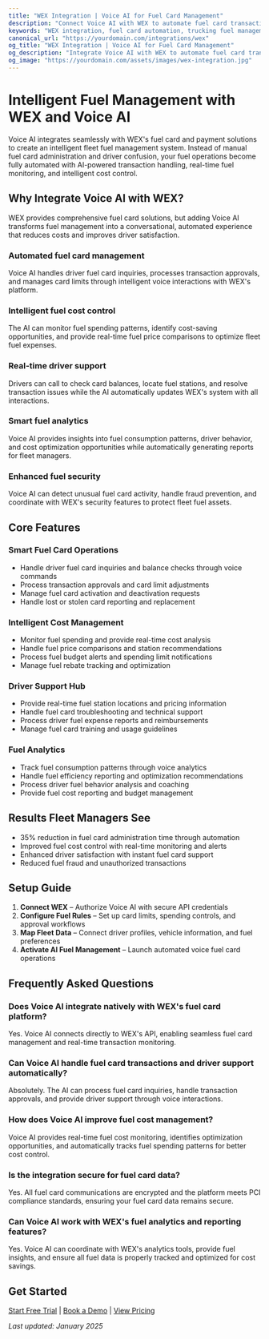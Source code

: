 ```yaml
---
title: "WEX Integration | Voice AI for Fuel Card Management"
description: "Connect Voice AI with WEX to automate fuel card transactions, handle driver inquiries, and streamline fleet fuel management. Built for trucking companies that want intelligent fuel card automation and better cost control."
keywords: "WEX integration, fuel card automation, trucking fuel management AI, fleet fuel AI, WEX voice assistant, fuel card voice AI"
canonical_url: "https://yourdomain.com/integrations/wex"
og_title: "WEX Integration | Voice AI for Fuel Card Management"
og_description: "Integrate Voice AI with WEX to automate fuel card transactions, handle driver inquiries, and streamline fleet fuel management."
og_image: "https://yourdomain.com/assets/images/wex-integration.jpg"
---
```


# Intelligent Fuel Management with WEX and Voice AI

Voice AI integrates seamlessly with WEX's fuel card and payment solutions to create an intelligent fleet fuel management system. Instead of manual fuel card administration and driver confusion, your fuel operations become fully automated with AI-powered transaction handling, real-time fuel monitoring, and intelligent cost control.

## Why Integrate Voice AI with WEX?

WEX provides comprehensive fuel card solutions, but adding Voice AI transforms fuel management into a conversational, automated experience that reduces costs and improves driver satisfaction.

### Automated fuel card management
Voice AI handles driver fuel card inquiries, processes transaction approvals, and manages card limits through intelligent voice interactions with WEX's platform.

### Intelligent fuel cost control
The AI can monitor fuel spending patterns, identify cost-saving opportunities, and provide real-time fuel price comparisons to optimize fleet fuel expenses.

### Real-time driver support
Drivers can call to check card balances, locate fuel stations, and resolve transaction issues while the AI automatically updates WEX's system with all interactions.

### Smart fuel analytics
Voice AI provides insights into fuel consumption patterns, driver behavior, and cost optimization opportunities while automatically generating reports for fleet managers.

### Enhanced fuel security
Voice AI can detect unusual fuel card activity, handle fraud prevention, and coordinate with WEX's security features to protect fleet fuel assets.

## Core Features

### Smart Fuel Card Operations
- Handle driver fuel card inquiries and balance checks through voice commands
- Process transaction approvals and card limit adjustments
- Manage fuel card activation and deactivation requests
- Handle lost or stolen card reporting and replacement

### Intelligent Cost Management
- Monitor fuel spending and provide real-time cost analysis
- Handle fuel price comparisons and station recommendations
- Process fuel budget alerts and spending limit notifications
- Manage fuel rebate tracking and optimization

### Driver Support Hub
- Provide real-time fuel station locations and pricing information
- Handle fuel card troubleshooting and technical support
- Process driver fuel expense reports and reimbursements
- Manage fuel card training and usage guidelines

### Fuel Analytics
- Track fuel consumption patterns through voice analytics
- Handle fuel efficiency reporting and optimization recommendations
- Process driver fuel behavior analysis and coaching
- Provide fuel cost reporting and budget management

## Results Fleet Managers See

- 35% reduction in fuel card administration time through automation
- Improved fuel cost control with real-time monitoring and alerts
- Enhanced driver satisfaction with instant fuel card support
- Reduced fuel fraud and unauthorized transactions

## Setup Guide

1. **Connect WEX** – Authorize Voice AI with secure API credentials
2. **Configure Fuel Rules** – Set up card limits, spending controls, and approval workflows
3. **Map Fleet Data** – Connect driver profiles, vehicle information, and fuel preferences
4. **Activate AI Fuel Management** – Launch automated voice fuel card operations


## Frequently Asked Questions

### Does Voice AI integrate natively with WEX's fuel card platform?
Yes. Voice AI connects directly to WEX's API, enabling seamless fuel card management and real-time transaction monitoring.

### Can Voice AI handle fuel card transactions and driver support automatically?
Absolutely. The AI can process fuel card inquiries, handle transaction approvals, and provide driver support through voice interactions.

### How does Voice AI improve fuel cost management?
Voice AI provides real-time fuel cost monitoring, identifies optimization opportunities, and automatically tracks fuel spending patterns for better cost control.

### Is the integration secure for fuel card data?
Yes. All fuel card communications are encrypted and the platform meets PCI compliance standards, ensuring your fuel card data remains secure.

### Can Voice AI work with WEX's fuel analytics and reporting features?
Yes. Voice AI can coordinate with WEX's analytics tools, provide fuel insights, and ensure all fuel data is properly tracked and optimized for cost savings.

## Get Started

[Start Free Trial](https://yourdomain.com/trial) | [Book a Demo](https://yourdomain.com/demo) | [View Pricing](https://yourdomain.com/pricing)

*Last updated: January 2025*
